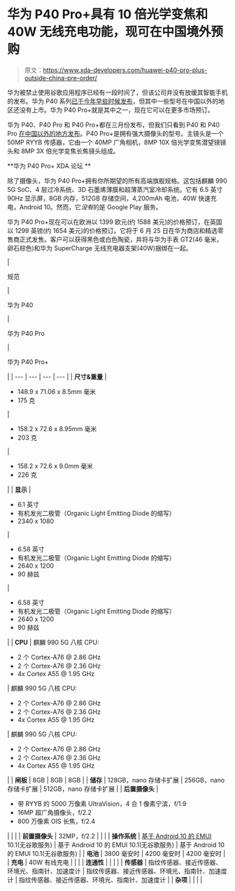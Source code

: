 # 华为 P40 Pro+具有 10 倍光学变焦和 40W 无线充电功能，现可在中国境外预购

> 原文：<https://www.xda-developers.com/huawei-p40-pro-plus-outside-china-pre-order/>

华为被禁止使用谷歌应用程序已经有一段时间了，但该公司并没有放缓其智能手机的发布。华为 P40 系列[已于今年早些时候发布](https://www.xda-developers.com/huawei-p40-pro-specifications-features-pricing-availability/)，但其中一些型号在中国以外的地区还没有上市。华为 P40 Pro+就是其中之一，现在它可以在更多市场预订。

华为 P40、P40 Pro 和 P40 Pro+都在三月份发布，但我们只看到 P40 和 P40 Pro [在中国以外的地方发布](https://www.xda-developers.com/huawei-p40-pro-plus-series-uk-preorder-bonus-offer-freebuds-3/)。P40 Pro+是拥有强大摄像头的型号。主镜头是一个 50MP RYYB 传感器，它由一个 40MP 广角相机，8MP 10X 倍光学变焦潜望镜镜头和 8MP 3X 倍光学变焦长焦镜头组成。

**华为 P40 Pro+ XDA 论坛 **

除了摄像头，华为 P40 Pro+拥有你所期望的所有高端旗舰规格。这包括麒麟 990 5G SoC、4 层过冷系统、3D 石墨烯薄膜和超薄蒸汽室冷却系统。它有 6.5 英寸 90Hz 显示屏，8GB 内存，512GB 存储空间，4,200mAh 电池，40W 快速充电，Android 10。然而，它*没有*的是 Google Play 服务。

华为 P40 Pro+现在可以在欧洲以 1399 欧元(约 1588 美元)的价格预订，在英国以 1299 英镑(约 1654 美元)的价格预订。它将于 6 月 25 日在华为商店和精选零售商正式发售。客户可以获得黑色或白色陶瓷，并将与华为手表 GT2(46 毫米，卵石棕色)和华为 SuperCharge 无线充电器支架(40W)捆绑在一起。

| 

规范

 | 

华为 P40

 | 

华为 P40 Pro

 | 

华为 P40 Pro+

 |
| --- | --- | --- | --- |
| **尺寸&重量** | 

*   148.9 x 71.06 x 8.5mm 毫米
*   175 克

 | 

*   158.2 x 72.6 x 8.95mm 毫米
*   203 克

 | 

*   158.2 x 72.6 x 9.0mm 毫米
*   226 克

 |
| **显示** | 

*   6.1 英寸
*   有机发光二极管（Organic Light Emitting Diode 的缩写）
*   2340 x 1080

 | 

*   6.58 英寸
*   有机发光二极管（Organic Light Emitting Diode 的缩写）
*   2640 x 1200
*   90 赫兹

 | 

*   6.58 英寸
*   有机发光二极管（Organic Light Emitting Diode 的缩写）
*   2640 x 1200
*   90 赫兹

 |
| **CPU** | 麒麟 990 5G 八核 CPU:

*   2 个 Cortex-A76 @ 2.86 GHz
*   2 个 Cortex-A76 @ 2.36 GHz
*   4x Cortex A55 @ 1.95 GHz

 | 麒麟 990 5G 八核 CPU:

*   2 个 Cortex-A76 @ 2.86 GHz
*   2 个 Cortex-A76 @ 2.36 GHz
*   4x Cortex A55 @ 1.95 GHz

 | 麒麟 990 5G 八核 CPU:

*   2 个 Cortex-A76 @ 2.86 GHz
*   2 个 Cortex-A76 @ 2.36 GHz
*   4x Cortex A55 @ 1.95 GHz

 |
| **闸板** | 8GB | 8GB | 8GB |
| **储存** | 128GB，nano 存储卡扩展 | 256GB，nano 存储卡扩展 | 512GB，nano 存储卡扩展 |
| **后置摄像头** | 

*   带 RYYB 的 5000 万像素 UltraVision，4 合 1 像素宁滨，f/1.9
*   16MP 超广角摄像头，f/2.2
*   800 万像素 OIS 长焦，f/2.4

 |  |  |
| **前置摄像头** | 32MP，f/2.2 |  |  |
| **操作系统** | [基于 Android 10 的 EMUI](https://www.xda-developers.com/tag/emui/) 10.1(无谷歌服务) | 基于 Android 10 的 EMUI 10.1(无谷歌服务) | 基于 Android 10 的 EMUI 10.1(无谷歌服务) |
| **电池** | 3800 毫安时 | 4200 毫安时 | 4200 毫安时 |
| **充电** | 40W 有线充电 |  |  |
| **连通性** |  |  |  |
| **传感器** | 指纹传感器、接近传感器、环境光、指南针、加速度计 | 指纹传感器、接近传感器、环境光、指南针、加速度计 | 指纹传感器、接近传感器、环境光、指南针、加速度计 |
| **杂项** |  |  |  |